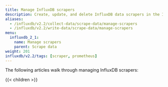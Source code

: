 ```yaml
---
title: Manage InfluxDB scrapers
description: Create, update, and delete InfluxDB data scrapers in the InfluxDB user interface.
aliases:
  - /influxdb/v2.2/collect-data/scrape-data/manage-scrapers
  - /influxdb/v2.2/write-data/scrape-data/manage-scrapers
menu:
  influxdb_2_1:
    name: Manage scrapers
    parent: Scrape data
weight: 201
influxdb/v2.2/tags: [scraper, prometheus]
---
```


The following articles walk through managing InfluxDB scrapers:

{{< children >}}
